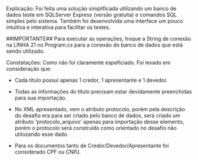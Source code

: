 Explicação: 
Foi feita uma solução simplificada utilizando um banco de dados teste em SQLServer Express (versão gratuita) e comandos SQL simples pelo sistema.
Também foi desenvolvida uma interface um pouco intuitiva e interativa para facilitar os testes.

##IMPORTANTE## 
Para executar as operações, troque a String de conexão na LINHA 21 no Program.cs para a conexão do banco de dados que está sendo utilizado.

Constatações:
Como não foi claramente espeficiado. Foi levado em consideração que:

- Cada título possuí apenas 1 credor, 1 apresentante e 1 devedor.

- Todas as informações do título precisam estar devidamente preenchidas para sua importação.

- No XML apresentado, vem o atributo protocolo, porém pela descrição do desafio era para ser criado pelo banco de dados,
será criado um atributo 'protocolo_arquivo' apenas para importação desse elemento, porém o protocolo será construído como orientado
no desafio não utilozando esse dado.

- Para os documentos tanto de Credor/Devedor/Apresentante foi considerado CPF ou CNPJ.
